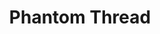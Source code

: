 ---
title: "Phantom Thread"
year: 2017
rating: 4
stars: "★★★★"
rewatched: false
permalink: "phantom-thread"
watched_on: 2018-03-29
---